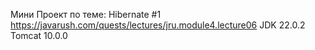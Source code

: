 Мини Проект по теме: Hibernate #1
https://javarush.com/quests/lectures/jru.module4.lecture06
JDK 22.0.2
Tomcat 10.0.0
